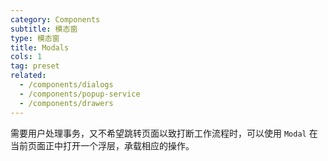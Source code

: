 ```yaml
---
category: Components
subtitle: 模态窗
type: 模态窗
title: Modals
cols: 1
tag: preset
related:
  - /components/dialogs
  - /components/popup-service
  - /components/drawers
---
```


需要用户处理事务，又不希望跳转页面以致打断工作流程时，可以使用 `Modal` 在当前页面正中打开一个浮层，承载相应的操作。

